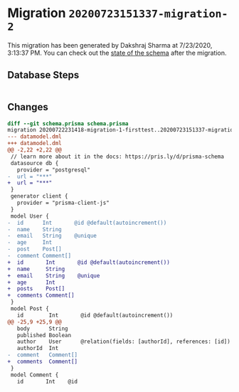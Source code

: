 # Migration `20200723151337-migration-2`

This migration has been generated by Dakshraj Sharma at 7/23/2020, 3:13:37 PM.
You can check out the [state of the schema](./schema.prisma) after the migration.

## Database Steps

```sql

```

## Changes

```diff
diff --git schema.prisma schema.prisma
migration 20200722231418-migration-1-firsttest..20200723151337-migration-2
--- datamodel.dml
+++ datamodel.dml
@@ -2,22 +2,22 @@
 // learn more about it in the docs: https://pris.ly/d/prisma-schema
 datasource db {
   provider = "postgresql"
-  url = "***"
+  url = "***"
 }
 generator client {
   provider = "prisma-client-js"
 }
 model User {
-  id      Int       @id @default(autoincrement())
-  name    String
-  email   String    @unique
-  age     Int
-  post    Post[]
-  comment Comment[]
+  id       Int       @id @default(autoincrement())
+  name     String
+  email    String    @unique
+  age      Int
+  posts    Post[]
+  comments Comment[]
 }
 model Post {
   id        Int       @id @default(autoincrement())
@@ -25,9 +25,9 @@
   body      String
   published Boolean
   author    User      @relation(fields: [authorId], references: [id])
   authorId  Int
-  comment   Comment[]
+  comments  Comment[]
 }
 model Comment {
   id       Int    @id
```


